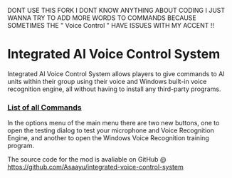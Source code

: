 
DONT USE THIS FORK I DONT KNOW ANYTHING ABOUT CODING I JUST WANNA TRY TO ADD MORE WORDS TO COMMANDS BECAUSE SOMETIMES THE " Voice Control " HAVE ISSUES WITH MY ACCENT !!


# Integrated AI Voice Control System
 Integrated AI Voice Control System allows players to give commands to AI units within their group using their voice and Windows built-in voice recognition engine, all without having to install any third-party programs.

### [List of all Commands](https://docs.google.com/spreadsheets/d/1Pbwz66e1Rkt8UKqnUL8lydbUG9HuOVFM_D1lKtuwusQ/edit?usp=sharing)

In the options menu of the main menu there are two new buttons, one to open the testing dialog to test your microphone and Voice Recognition Engine, and another to open the Windows Voice Recognition training program.

The source code for the mod is avaliable on GitHub @ https://github.com/Asaayu/integrated-voice-control-system
